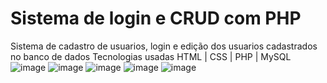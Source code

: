 # Sistema de login e CRUD com PHP
 Sistema de cadastro de usuarios, login e edição dos usuarios cadastrados no banco de dados
 Tecnologias usadas
 HTML | CSS | PHP | MySQL
![image](https://user-images.githubusercontent.com/110138219/192415886-eefcd27a-b33b-4dd3-94b8-9080fde3506c.png)
![image](https://user-images.githubusercontent.com/110138219/192415989-475ab21c-f88f-4e1a-b884-bfc7819c4c04.png)
![image](https://user-images.githubusercontent.com/110138219/192416225-08edfe87-1028-4861-b539-057a3a4718f4.png)
![image](https://user-images.githubusercontent.com/110138219/192416348-1db8f5ff-5998-447f-94e7-4510f25f97ef.png)
![image](https://user-images.githubusercontent.com/110138219/192416414-14f371a6-dbb5-4a33-a572-12548a76ea37.png)
